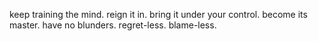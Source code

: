 keep training the mind.
reign it in.
bring it under your control.
become its master.
have no blunders.
regret-less.
blame-less.